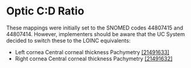# Optic C:D Ratio

These mappings were initially set to the SNOMED codes 44807415 and 44807414. However, implementers should be aware that the UC System decided to switch these to the LOINC equivalents:

* 	Left cornea Central corneal thickness Pachymetry [\[21491633\]](https://athena.ohdsi.org/search-terms/terms/21491633)
* 	Right cornea Central corneal thickness Pachymetry [\[21491632\]](https://athena.ohdsi.org/search-terms/terms/21491632)
